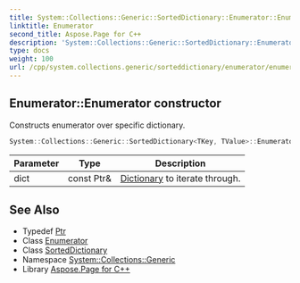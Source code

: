 ```yaml
---
title: System::Collections::Generic::SortedDictionary::Enumerator::Enumerator constructor
linktitle: Enumerator
second_title: Aspose.Page for C++
description: 'System::Collections::Generic::SortedDictionary::Enumerator::Enumerator constructor. Constructs enumerator over specific dictionary in C++.'
type: docs
weight: 100
url: /cpp/system.collections.generic/sorteddictionary/enumerator/enumerator/
---
```

## Enumerator::Enumerator constructor


Constructs enumerator over specific dictionary.

```cpp
System::Collections::Generic::SortedDictionary<TKey, TValue>::Enumerator::Enumerator(const Ptr &dict)
```


| Parameter | Type | Description |
| --- | --- | --- |
| dict | const Ptr\& | [Dictionary](../../../dictionary/) to iterate through. |

## See Also

* Typedef [Ptr](../../ptr/)
* Class [Enumerator](../)
* Class [SortedDictionary](../../)
* Namespace [System::Collections::Generic](../../../)
* Library [Aspose.Page for C++](../../../../)
